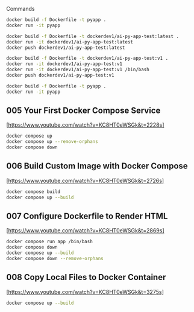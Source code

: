 Commands

```bash
docker build -f Dockerfile -t pyapp .
docker run -it pyapp
```

```bash
docker build -f Dockerfile -t dockerdev1/ai-py-app-test:latest .
docker run -it dockerdev1/ai-py-app-test:latest
docker push dockerdev1/ai-py-app-test:latest
```

```bash
docker build -f Dockerfile -t dockerdev1/ai-py-app-test:v1 .
docker run -it dockerdev1/ai-py-app-test:v1
docker run -it dockerdev1/ai-py-app-test:v1 /bin/bash
docker push dockerdev1/ai-py-app-test:v1
```

```bash
docker build -f Dockerfile -t pyapp .
docker run -it pyapp
```

## 005 Your First Docker Compose Service

[https://www.youtube.com/watch?v=KC8HT0eWSGk&t=2228s]


```bash
docker compose up
docker compose up --remove-orphans
docker compose down

```

## 006 Build Custom Image with Docker Compose

[https://www.youtube.com/watch?v=KC8HT0eWSGk&t=2726s]

```bash
docker compose build
docker compose up --build
```

## 007 Configure Dockerfile to Render HTML

[https://www.youtube.com/watch?v=KC8HT0eWSGk&t=2869s]

```bash
docker compose run app /bin/bash
docker compose down
docker compose up --build
docker compose down --remove-orphans
```

## 008 Copy Local Files to Docker Container

[https://www.youtube.com/watch?v=KC8HT0eWSGk&t=3275s]

```bash
docker compose up --build
```

